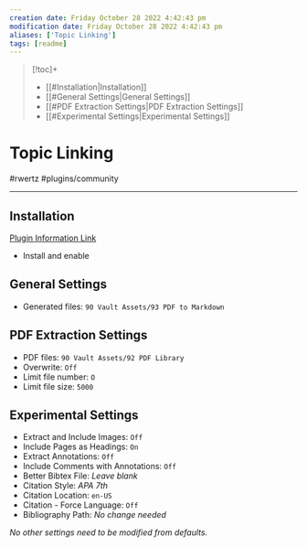 ```yaml
---
creation date: Friday October 28 2022 4:42:43 pm
modification date: Friday October 28 2022 4:42:43 pm
aliases: ['Topic Linking'] 
tags: [readme] 
---
```

> [!toc]+
> - [[#Installation|Installation]]
> - [[#General Settings|General Settings]]
> - [[#PDF Extraction Settings|PDF Extraction Settings]]
> - [[#Experimental Settings|Experimental Settings]]

# Topic Linking
#rwertz #plugins/community 

---
## Installation
[Plugin Information Link](obsidian://show-plugin?id=obsidian-topic-linking)
- Install and enable 

## General Settings
- Generated files: `90 Vault Assets/93 PDF to Markdown`

## PDF Extraction Settings
- PDF files: `90 Vault Assets/92 PDF Library`
- Overwrite: `Off`
- Limit file number: `O`
- Limit file size: `5000`

## Experimental Settings
- Extract and Include Images: `Off`
- Include Pages as Headings: `On`
- Extract Annotations: `Off`
- Include Comments with Annotations: `Off`
- Better Bibtex File: *Leave blank*
- Citation Style: *APA 7th*
- Citation Location: `en-US`
- Citation - Force Language: `Off`
- Bibliography Path: *No change needed*

*No other settings need to be modified from defaults.*